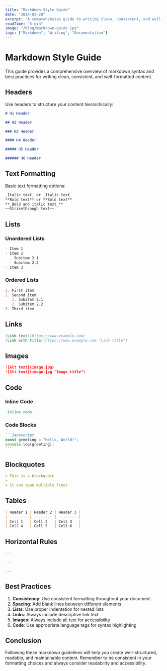 ```yaml
---
title: "Markdown Style Guide"
date: "2024-03-20"
excerpt: "A comprehensive guide to writing clean, consistent, and well-formatted markdown content for your blog posts."
readTime: "5 min"
image: "/blog/markdown-guide.jpg"
tags: ["Markdown", "Writing", "Documentation"]
---
```


# Markdown Style Guide

This guide provides a comprehensive overview of markdown syntax and best practices for writing clean, consistent, and well-formatted content.

## Headers

Use headers to structure your content hierarchically:

```markdown
# H1 Header

## H2 Header

### H3 Header

#### H4 Header

##### H5 Header

###### H6 Header
```

## Text Formatting

Basic text formatting options:

```markdown
_Italic text_ or _Italic text_
**Bold text** or **Bold text**
**_Bold and italic text_**
~~Strikethrough text~~
```

## Lists

### Unordered Lists

```markdown
- Item 1
- Item 2
  - Subitem 2.1
  - Subitem 2.2
- Item 3
```

### Ordered Lists

```markdown
1. First item
2. Second item
   1. Subitem 2.1
   2. Subitem 2.2
3. Third item
```

## Links

```markdown
[Link text](https://www.example.com)
[Link with title](https://www.example.com "Link title")
```

## Images

```markdown
![Alt text](image.jpg)
![Alt text](image.jpg "Image title")
```

## Code

### Inline Code

```markdown
`inline code`
```

### Code Blocks

````markdown
```javascript
const greeting = "Hello, World!";
console.log(greeting);
```
````

## Blockquotes

```markdown
> This is a blockquote
>
> It can span multiple lines
```

## Tables

```markdown
| Header 1 | Header 2 | Header 3 |
| -------- | -------- | -------- |
| Cell 1   | Cell 2   | Cell 3   |
| Cell 4   | Cell 5   | Cell 6   |
```

## Horizontal Rules

```markdown
---

---

---
```

## Best Practices

1. **Consistency**: Use consistent formatting throughout your document
2. **Spacing**: Add blank lines between different elements
3. **Lists**: Use proper indentation for nested lists
4. **Links**: Always include descriptive link text
5. **Images**: Always include alt text for accessibility
6. **Code**: Use appropriate language tags for syntax highlighting

## Conclusion

Following these markdown guidelines will help you create well-structured, readable, and maintainable content. Remember to be consistent in your formatting choices and always consider readability and accessibility.
